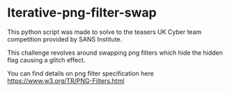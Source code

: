 # Iterative-png-filter-swap
This python script was made to solve to the teasers UK Cyber team competition provided by SANS Institute.

This challenge revolves around swapping png filters which hide the hidden flag causing a glitch effect.

You can find details on png filter specification here https://www.w3.org/TR/PNG-Filters.html
